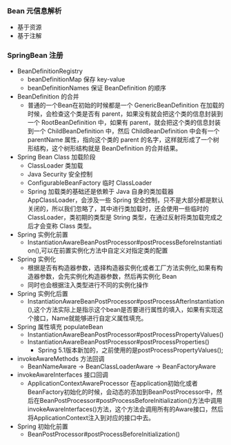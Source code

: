 ### Bean 元信息解析
- 基于资源
- 基于注解
### SpringBean 注册
- BeanDefinitionRegistry
  - beanDefinitionMap 保存 key-value
  - beanDefinitionNames 保证 BeanDefinition 的顺序
- BeanDefinition 的合并
  - 普通的一个Bean在初始的时候都是一个 GenericBeanDefinition 在加载的时候，会检查这个类是否有 parent，如果没有就会把这个类的信息封装到一个 RootBeanDefinition 中，如果有 parent，就会把这个类的信息封装到一个 ChildBeanDefinition 中，然后 ChildBeanDefinition 中会有一个 parentName 属性，指向这个类的 parent 的名字，这样就形成了一个树形结构，这个树形结构就是 BeanDefinition 的合并结果。
- Spring Bean Class 加载阶段
  - ClassLoader 类加载
  - Java Security 安全控制
  - ConfigurableBeanFactory 临时 ClassLoader
  - Spring 加载类的基础还是依赖于 Java 自身的类加载器 AppClassLoader，会涉及一些 Spring 安全控制，只不是大部分都是默认关闭的，所以我们忽略了，其中进行类加载时，还会使用一些临时的 ClassLoader，类初期的类型是 String 类型，在通过反射将类加载完成之后才会变称 Class 类型。
- Spring 实例化前置
  - InstantiationAwareBeanPostProcessor#postProcessBeforeInstantiation(),可以在前置实例化方法中自定义对指定类的配置
- Spring 实例化
  - 根据是否有构造器参数，选择构造器实例化或者工厂方法实例化,如果有构造器参数，会先实例化构造器参数，然后再实例化 Bean
  - 同时也会根据注入类型进行不同的实例化操作
- Spring 实例化后置
  - InstantiationAwareBeanPostProcessor#postProcessAfterInstantiation(),这个方法实际上是指示这个bean是否要进行属性的填入，如果有实现这个接口，Name就能够进行自定义属性填充。
- Spring 属性填充 populateBean
  - InstantiationAwareBeanPostProcessor#postProcessPropertyValues()
  - InstantiationAwareBeanPostProcessor#postProcessProperties()
    - Spring 5.1版本新加的，之前使用的是postProcessPropertyValues();
- invokeAwareMethods 方法回调
  - BeanNameAware -> BeanClassLoaderAware -> BeanFactoryAware
- invokeAwareInterfaces 接口回调
  - ApplicationContextAwareProcessor 在application初始化或者BeanFactory初始化的时候，会动态的添加到BeanPostProcessor中，然后在BeanPostProcessor#postProcessBeforeInitialization()方法中调用invokeAwareInterfaces()方法，这个方法会调用所有的Aware接口，然后将ApplicationContext注入到对应的接口中去。
- Spring 初始化前置
  - BeanPostProcessor#postProcessBeforeInitialization()
